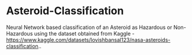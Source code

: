 # Asteroid-Classification
Neural Network based classification of an Asteroid as Hazardous or Non-Hazardous using the dataset obtained from Kaggle - https://www.kaggle.com/datasets/lovishbansal123/nasa-asteroids-classification..
